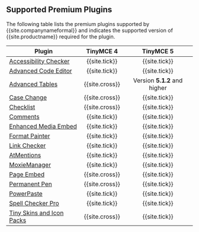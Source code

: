 ## Supported Premium Plugins

The following table lists the premium plugins supported by {{site.companynameformal}} and indicates the supported version of {{site.productname}} required for the plugin.

| Plugin                                                            | TinyMCE 4     | TinyMCE 5     |
| ----------------------------------------------------------------- | :-----------: | :-----------: |
| [Accessibility Checker]({{site.baseurl}}/plugins/a11ychecker)     | {{site.tick}} | {{site.tick}} |
| [Advanced Code Editor]({{site.baseurl}}/plugins/advcode)          | {{site.tick}} | {{site.tick}} |
| [Advanced Tables]({{site.baseurl}}/plugins/advtable)| {{site.cross}} | Version **5.1.2** and higher |
| [Case Change]({{site.baseurl}}/plugins/casechange)                | {{site.cross}}| {{site.tick}} |
| [Checklist]({{site.baseurl}}/plugins/checklist)                   | {{site.cross}}| {{site.tick}} |
| [Comments]({{site.baseurl}}/plugins/comments)                     | {{site.tick}} | {{site.tick}} |
| [Enhanced Media Embed]({{site.baseurl}}/plugins/mediaembed)       | {{site.tick}} | {{site.tick}} |
| [Format Painter]({{site.baseurl}}/plugins/formatpainter)          | {{site.tick}} | {{site.tick}} |
| [Link Checker]({{site.baseurl}}/plugins/linkchecker)              | {{site.tick}} | {{site.tick}} |
| [AtMentions]({{site.baseurl}}/plugins/mentions)                     | {{site.tick}} | {{site.tick}} |
| [MoxieManager]({{site.baseurl}}/plugins/moxiemanager)             | {{site.tick}} | {{site.tick}} |
| [Page Embed]({{site.baseurl}}/plugins/pageembed)                  | {{site.cross}}| {{site.tick}} |
| [Permanent Pen]({{site.baseurl}}/plugins/permanentpen)            | {{site.cross}}| {{site.tick}} |
| [PowerPaste]({{site.baseurl}}/plugins/powerpaste)                 | {{site.tick}} | {{site.tick}} |
| [Spell Checker Pro]({{site.baseurl}}/plugins/tinymcespellchecker) | {{site.tick}} | {{site.tick}} |
| [Tiny Skins and Icon Packs]({{site.baseurl}}/enterprise/premium-skins-and-icon-packs/)|{{site.cross}}|{{site.tick}}|
